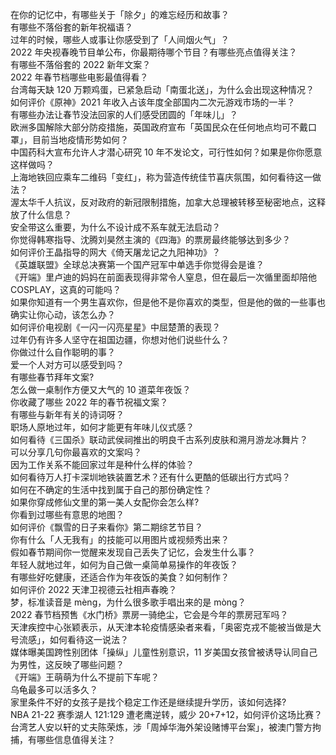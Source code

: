 在你的记忆中，有哪些关于「除夕」的难忘经历和故事？  
有哪些不落俗套的新年祝福语？  
过年的时候，哪些人或事让你感受到了「人间烟火气」？  
2022 年央视春晚节目单公布，你最期待哪个节目？有哪些亮点值得关注？  
有哪些不落俗套的 2022 新年文案？  
2022 年春节档哪些电影最值得看？  
台湾每天缺 120 万颗鸡蛋，已紧急启动「南蛋北送」，为什么会出现这种情况？  
如何评价《原神》2021 年收入占该年度全部国内二次元游戏市场的一半？  
有哪些办法让春节没法回家的人们感受团圆的「年味儿」？  
欧洲多国解除大部分防疫措施，英国政府宣布「英国民众在任何地点均可不戴口罩」，目前当地疫情形势如何？  
中国药科大宣布允许人才潜心研究 10 年不发论文，可行性如何？如果是你你愿意这样做吗？  
上海地铁回应乘车二维码「变红」，称为营造传统佳节喜庆氛围，如何看待这一做法？  
渥太华千人抗议，反对政府的新冠限制措施，加拿大总理被转移至秘密地点，这释放了什么信息？  
安全带这么重要，为什么不设计成不系车就无法启动？  
你觉得韩寒指导、沈腾刘昊然主演的《四海》的票房最终能够达到多少？  
如何评价王晶指导的网大《倚天屠龙记之九阳神功》？  
《英雄联盟》全球总决赛第一个国产冠军中单选手你觉得会是谁？  
《开端》里卢迪的妈妈在前面表现得非常令人窒息，但在最后一次循里面却陪他 COSPLAY，这真的可能吗？  
如果你知道有一个男生喜欢你，但是他不是你喜欢的类型，但是他的做的一些事也确实让你心动，该怎么办？  
如何评价电视剧《一闪一闪亮星星》中屈楚萧的表现？  
过年仍有许多人坚守在祖国边疆，你想对他们说些什么？  
你做过什么自作聪明的事？  
爱一个人对方可以感受到吗？  
有哪些春节拜年文案?  
怎么做一桌制作方便又大气的 10 道菜年夜饭？  
你收藏了哪些 2022 年的春节祝福文案？  
有哪些与新年有关的诗词呀？  
职场人原地过年，如何才能更有年味儿仪式感？  
如何看待《三国杀》联动武侯祠推出的明良千古系列皮肤和溯月游龙冰舞片？  
可以分享几句你最喜欢的文案吗？  
因为工作关系不能回家过年是种什么样的体验？  
如何看待万人打卡深圳地铁装置艺术？还有什么更酷的低碳出行方式吗？  
如何在不确定的生活中找到属于自己的那份确定性？  
如果你穿成修仙文里的第一美人女配你会怎么样?  
你看到过哪些有意思的地图？  
如何评价《飘雪的日子来看你》第二期综艺节目？  
你有什么「人无我有」的技能可以用图片或视频秀出来？  
假如春节期间你一觉醒来发现自己丢失了记忆，会发生什么事？  
年轻人就地过年，如何为自己做一桌简单易操作的年夜饭？  
有哪些好吃健康，还适合作为年夜饭的美食？如何制作？  
如何评价 2022 天津卫视德云社相声春晚？  
梦，标准读音是 mèng，为什么很多歌手唱出来的是 mòng？  
2022 春节档预售《水门桥》票房一骑绝尘，它会是今年的票房冠军吗？  
天津疾控中心张颖表示，从天津本轮疫情感染者来看，「奥密克戎不能被当做是大号流感」，如何看待这一说法？  
媒体曝美国跨性别团体「操纵」儿童性别意识，11 岁美国女孩曾被诱导认同自己为男性，这反映了哪些问题？  
《开端》王萌萌为什么不提前下车呢？  
乌龟最多可以活多久？  
家里条件不好的女孩子是找个稳定工作还是继续提升学历，该如何选择?  
NBA 21-22 赛季湖人 121:129 遭老鹰逆转，威少 20+7+12，如何评价这场比赛？  
台湾艺人安以轩的丈夫陈荣炼，涉「周焯华海外架设赌博平台案」，被澳门警方拘捕，有哪些信息值得关注？  

